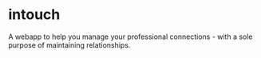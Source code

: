 intouch
=======

A webapp to help you manage your professional connections - with a sole purpose of maintaining relationships.
